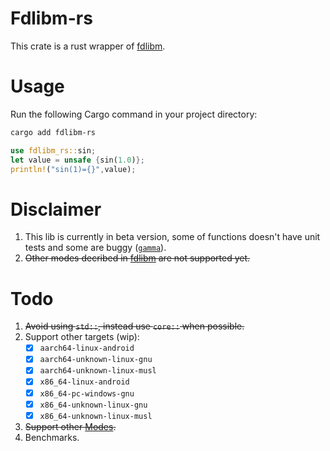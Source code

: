 # Fdlibm-rs
This crate is a rust wrapper of [fdlibm](https://netlib.org/fdlibm/). 

# Usage
Run the following Cargo command in your project directory:
```bash
cargo add fdlibm-rs
```

```rust
use fdlibm_rs::sin;
let value = unsafe {sin(1.0)};
println!("sin(1)={}",value);
```

# Disclaimer 
1) This lib is currently in beta version, some of functions doesn't have unit tests and some are buggy ([`gamma`](tests/fdlibm.rs#L146)).
2) <s>Other modes decribed in [fdlibm](fdlibm/readme) are not supported yet.</s>

# Todo
1) <s>Avoid using `std::`, instead use `core::` when possible.</s>
2) Support other targets (wip):
    - [X] `aarch64-linux-android`
    - [X] `aarch64-unknown-linux-gnu`
    - [X] `aarch64-unknown-linux-musl`
    - [X] `x86_64-linux-android`
    - [X] `x86_64-pc-windows-gnu`
    - [X] `x86_64-unknown-linux-gnu`
    - [X] `x86_64-unknown-linux-musl`
    
3) <s>Support other [Modes](fdlibm/readme).</s>
4) Benchmarks.